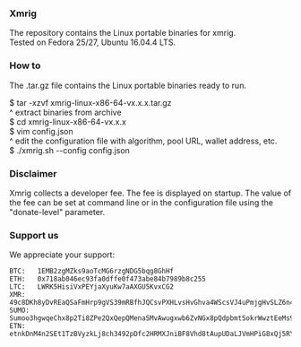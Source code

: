 ### Xmrig

The repository contains the Linux portable binaries for xmrig.\
Tested on Fedora 25/27, Ubuntu 16.04.4 LTS.

### How to

The .tar.gz file contains the Linux portable binaries ready to run. 

$ tar -xzvf xmrig-linux-x86-64-vx.x.x.tar.gz \
  ^ extract binaries from archive \
$ cd xmrig-linux-x86-64-vx.x.x \
$ vim config.json \
  ^ edit the configuration file with algorithm, pool URL, wallet address, etc. \
$ ./xmrig.sh --config config.json 

### Disclaimer

Xmrig collects a developer fee. The fee is displayed on startup. The value of the fee can be set at command line or in the configuration file using the "donate-level" parameter.

### Support us

We appreciate your support:
```
BTC:   1EMB2zgMZks9aoTcMG6rzgNDG5bqg8GhHf
ETH:   0x718ab046ec93fa0dffe0f473abe84b7989b8c255
LTC:   LWRK5HisiVxPEYjaXyuKw7aAXGU5KvxCG2
XMR:   49c8DKh8yDvREaQSaFmHrp9gVS39mRBfhJQCsvPXHLvsHvGhva4WScsVJ4uPmjgHvSLZ6n4FS8K73hqwfuF6CKw5J4C1BCB
SUMO:  Sumoo3hgwqeChx8p2Ti8ZPe2QxQepQMenaSMvAwugxwb6ZvNGx8pQdpbmtSokrWwztEeMs9J4bQ8ZVhrE7qJiqVhH5reB5pDQaj
ETN:   etnkDnM4n2SEt1TzBVyzkLj8ch3492pDfc2HRMXJniBF8Vhd8tAupUDaLJVmHPiG8xQj5RYqo3MpWB6aRh2iK86G92q95XTFhB
```

